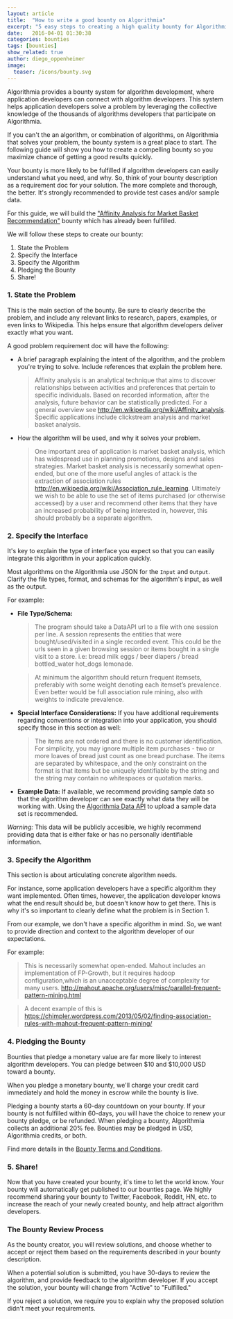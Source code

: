 ```yaml
---
layout: article
title:  "How to write a good bounty on Algorithmia"
excerpt: "5 easy steps to creating a high quality bounty for Algorithmia"
date:   2016-04-01 01:30:38
categories: bounties
tags: [bounties]
show_related: true
author: diego_oppenheimer
image:
  teaser: /icons/bounty.svg
---
```

Algorithmia provides a bounty system for algorithm development, where application developers can connect with algorithm developers. This system helps application developers solve a problem by leveraging the collective knowledge of the thousands of algorithms developers that participate on Algorithmia.

If you can't the an algorithm, or combination of algorithms, on Algorithmia that solves your problem, the bounty system is a great place to start. The following guide will show you how to create a compelling bounty so you maximize chance of getting a good results quickly.

Your bounty is more likely to be fulfilled if algorithm developers can easily understand what you need, and why. So, think of your bounty description as a requirement doc for your solution. The more complete and thorough, the better. It's strongly recommended to provide test cases and/or sample data.

For this guide, we will build the ["Affinity Analysis for Market Basket Recommendation"](https://algorithmia.com/bounties/32) bounty which has already been fulfilled.

We will follow these steps to create our bounty:

1. State the Problem
2. Specify the Interface
3. Specify the Algorithm
4. Pledging the Bounty
5. Share!

### 1. State the Problem
This is the main section of the bounty. Be sure to clearly describe the problem, and include any relevant links to research, papers, examples, or even links to Wikipedia. This helps ensure that algorithm developers deliver exactly what you want.

A good problem requirement doc will have the following:

* A brief paragraph explaining the intent of the algorithm, and the problem you're trying to solve. Include references that explain the problem here.

    >Affinity analysis is an analytical technique that aims to discover relationships between activities and preferences that pertain to specific individuals. Based on recorded information, after the analysis, future behavior can be statistically predicted. For a general overview see http://en.wikipedia.org/wiki/Affinity_analysis. Specific applications include clickstream analysis and market basket analysis.

- How the algorithm will be used, and why it solves your problem.

    >One important area of application is market basket analysis, which has widespread use in planning promotions, designs and sales strategies. Market basket analysis is necessarily somewhat open-ended, but one of the more useful angles of attack is the extraction of association rules http://en.wikipedia.org/wiki/Association_rule_learning. Ultimately we wish to be able to use the set of items purchased (or otherwise accessed) by a user and recommend other items that they have an increased probability of being interested in, however, this should probably be a separate algorithm.

### 2. Specify the Interface
It's key to explain the type of interface you expect so that you can easily integrate this algorithm in your application quickly.

Most algorithms on the Algorithmia use JSON for the ```Input``` and ```Output```. Clarify the file types, format, and schemas for the algorithm's input, as well as the output.

For example:

- **File Type/Schema:**

    >The program should take a DataAPI url to a file with one session per line. A session represents the entities that were bought/used/visited in a single recorded event. This could be the urls seen in a given browsing session or items bought in a single visit to a store. i.e: bread milk eggs / beer diapers / bread bottled_water hot_dogs lemonade.

    >At minimum the algorithm should return frequent itemsets, preferably with some weight denoting each itemset’s prevalence. Even better would be full association rule mining, also with weights to indicate prevalence.

- **Special Interface Considerations:** If you have additional requirements regarding conventions or integration into your application, you should specify those in this section as well:

    >The items are not ordered and there is no customer identification. For simplicity, you may ignore multiple item purchases - two or more loaves of bread just count as one bread purchase. The items are separated by whitespace, and the only constraint on the format is that items but be uniquely identifiable by the string and the string may contain no whitespaces or quotation marks.

- **Example Data:** If available, we recommend providing sample data so that the algorithm developer can see exactly what data they will be working with. Using the [Algorithmia Data API](http://docs.algorithmia.com/#the-data-api) to upload a sample data set is recommended.

*Warning:* This data will be publicly accesible, we highly recommend providing data that is either fake or has no personally identifiable information.

### 3. Specify the Algorithm
This section is about articulating concrete algorithm needs.

For instance, some application developers have a specific algorithm they want implemented. Often times, however, the application developer knows what the end result should be, but doesn't know how to get there. This is why it's so important to clearly define what the problem is in Section 1.

From our example, we don't have a specific algorithm in mind. So, we want to provide direction and context to the algorithm developer of our expectations.

For example:

>This is necessarily somewhat open-ended. Mahout includes an implementation of FP-Growth, but it requires hadoop configuration,which is an unacceptable degree of complexity for many users. http://mahout.apache.org/users/misc/parallel-frequent-pattern-mining.html

>A decent example of this is https://chimpler.wordpress.com/2013/05/02/finding-association-rules-with-mahout-frequent-pattern-mining/

### 4. Pledging the Bounty
Bounties that pledge a monetary value are far more likely to interest algorithm developers. You can pledge between $10 and $10,000 USD toward a bounty.

When you pledge a monetary bounty, we'll charge your credit card immediately and hold the money in escrow while the bounty is live.

Pledging a bounty starts a 60-day countdown on your bounty. If your bounty is not fulfilled within 60-days, you will have the choice to renew your bounty pledge, or be refunded. When pledging a bounty, Algorithmia collects an additional 20% fee. Bounties may be pledged in USD, Algorithmia credits, or both.

Find more details in the [Bounty Terms and Conditions](https://algorithmia.com/bounty_terms).

### 5. Share!
Now that you have created your bounty, it's time to let the world know. Your bounty will automatically get published to our bounties page. We highly recommend sharing your bounty to Twitter, Facebook, Reddit, HN, etc. to increase the reach of your newly created bounty, and help attract algorithm developers.

### The Bounty Review Process
As the bounty creator, you will review solutions, and choose whether to accept or reject them based on the requirements described in your bounty description.

When a potential solution is submitted, you have 30-days to review the algorithm, and provide feedback to the algorithm developer. If you accept the solution, your bounty will change from "Active" to "Fulfilled."

If you reject a solution, we require you to explain why the proposed solution didn't meet your requirements.



